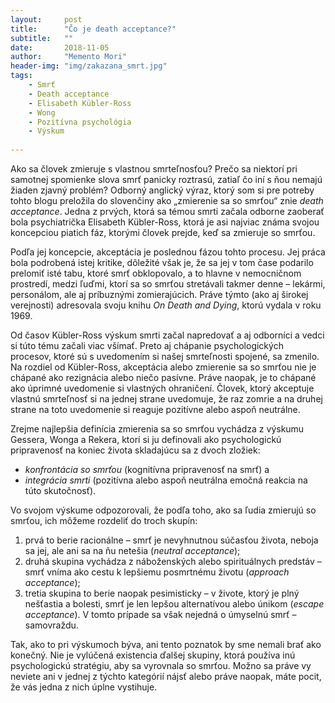```yaml
---
layout:     post
title:      "Čo je death acceptance?"
subtitle:   ""
date:       2018-11-05
author:     "Memento Mori"
header-img: "img/zakazana_smrt.jpg"
tags:
    - Smrť
    - Death acceptance 
    - Elisabeth Kübler-Ross
    - Wong
    - Pozitívna psychológia
    - Výskum
   
---
```



Ako sa človek zmieruje s vlastnou smrteľnosťou? Prečo sa niektorí pri samotnej spomienke slova smrť panicky roztrasú, zatiaľ čo iní s ňou nemajú žiaden zjavný problém? Odborný anglický výraz, ktorý som si pre potreby tohto blogu preložila do slovenčiny ako „zmierenie sa so smrťou“ znie <em>death acceptance</em>. Jedna z prvých, ktorá sa témou smrti začala odborne zaoberať bola psychiatrička Elisabeth Kübler-Ross, ktorá je asi najviac známa svojou koncepciou piatich fáz, ktorými človek prejde, keď sa zmieruje so smrťou.

Podľa jej koncepcie, akceptácia je poslednou fázou tohto procesu. Jej práca bola podrobená istej kritike, dôležité však je, že sa jej v tom čase podarilo prelomiť isté tabu, ktoré smrť obklopovalo, a to hlavne v nemocničnom prostredí, medzi ľuďmi, ktorí sa so smrťou stretávali takmer denne – lekármi, personálom, ale aj príbuznými zomierajúcich. Práve týmto (ako aj širokej verejnosti) adresovala svoju knihu <em>On Death and Dying</em>, ktorú vydala v roku 1969.

Od časov Kübler-Ross výskum smrti začal napredovať a aj odborníci a vedci si túto tému začali viac všímať. Preto aj chápanie psychologických procesov, ktoré sú s uvedomením si našej smrteľnosti spojené, sa zmenilo. Na rozdiel od Kübler-Ross, akceptácia alebo zmierenie sa so smrťou nie je chápané ako rezignácia alebo niečo pasívne. Práve naopak, je to chápané ako úprimné uvedomenie si vlastných ohraničení. Človek, ktorý akceptuje vlastnú smrteľnosť si na jednej strane uvedomuje, že raz zomrie a na druhej strane na toto uvedomenie si reaguje pozitívne alebo aspoň neutrálne. 

Zrejme najlepšia definícia zmierenia sa so smrťou vychádza z výskumu Gessera, Wonga a Rekera, ktorí si ju definovali ako psychologickú pripravenosť na koniec života skladajúcu sa z dvoch zložiek: 
<ul>
	<li><em>konfrontácia so smrťou</em> (kognitívna pripravenosť na smrť) a</li>
	<li><em>integrácia smrti</em> (pozitívna alebo aspoň neutrálna emočná reakcia na túto skutočnosť).</li>
</ul> 

Vo svojom výskume odpozorovali, že podľa toho, ako sa ľudia zmierujú so smrťou, ich môžeme rozdeliť do troch skupín: 
<ol type="1">
<li>prvá to berie racionálne – smrť je nevyhnutnou súčasťou života, neboja sa jej, ale ani sa na ňu netešia (<em>neutral acceptance</em>);</li>
<li>druhá skupina vychádza z náboženských alebo spirituálnych predstáv – smrť vníma ako cestu k lepšiemu posmrtnému životu (<em>approach acceptance</em>);</li>
<li>tretia skupina to berie naopak pesimisticky – v živote, ktorý je plný nešťastia a bolesti, smrť je len lepšou alternatívou alebo únikom (<em>escape acceptance</em>). V tomto prípade sa však nejedná o úmyselnú smrť – samovraždu.</li>
</ol>

Tak, ako to pri výskumoch býva, ani tento poznatok by sme nemali brať ako konečný. Nie je vylúčená existencia ďalšej skupiny, ktorá používa inú psychologickú stratégiu, aby sa vyrovnala so smrťou. Možno sa práve vy neviete ani v jednej z týchto kategórií nájsť alebo práve naopak, máte pocit, že vás jedna z nich úplne vystihuje.





